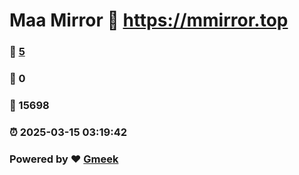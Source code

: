 # Maa Mirror :link: https://mmirror.top 
### :page_facing_up: [5](https://mmirror.top/tag.html) 
### :speech_balloon: 0 
### :hibiscus: 15698 
### :alarm_clock: 2025-03-15 03:19:42 
### Powered by :heart: [Gmeek](https://github.com/Meekdai/Gmeek)
